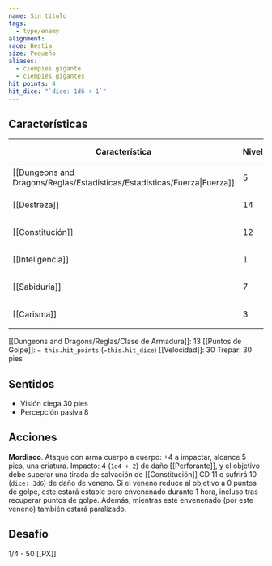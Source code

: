 ```yaml
---
name: Sin título
tags:
  - type/enemy
alignment: 
race: Bestia
size: Pequeño
aliases:
  - ciempiés gigante
  - ciempiés gigantes
hit_points: 4
hit_dice: "`dice: 1d6 + 1`"
---
```

## Características
| Característica                                                           | Nivel | Bonificador | Lanzar dado      |
| ------------------------------------------------------------------------ | ----- | ----------- | ---------------- |
| [[Dungeons and Dragons/Reglas/Estadisticas/Estadisticas/Fuerza\|Fuerza]] | 5     | -3          | `dice: 1d20 -3`  |
| [[Destreza]]                                                             | 14    | 2           | `dice: 1d20 + 2` |
| [[Constitución]]                                                         | 12    | 1           | `dice: 1d20 + 1` |
| [[Inteligencia]]                                                         | 1     | -5          | `dice: 1d20 -5`  |
| [[Sabiduría]]                                                            | 7     | -2          | `dice: 1d20 - 2` |
| [[Carisma]]                                                              | 3     | -4          | `dice: 1d20 - 4` |

[[Dungeons and Dragons/Reglas/Clase de Armadura]]: 13
[[Puntos de Golpe]]: `= this.hit_points` (`=this.hit_dice`)
[[Velocidad]]: 30
Trepar: 30 pies


## Sentidos
- Visión ciega 30 pies
- Percepción pasiva 8
## Acciones
**Mordisco**. Ataque con arma cuerpo a cuerpo: +4 a impactar, alcance 5 pies, una criatura. Impacto: 4 (`1d4 + 2`) de daño [[Perforante]], y el objetivo debe superar una tirada de salvación de [[Constitución]] CD 11 o sufrirá 10 (`dice: 3d6`) de daño de veneno. Si el veneno reduce al objetivo a 0 puntos de golpe, este estará estable pero envenenado durante 1 hora, incluso tras recuperar puntos de golpe. Además, mientras esté envenenado (por este veneno) también estará paralizado.
## Desafío
1/4 - 50 [[PX]]
